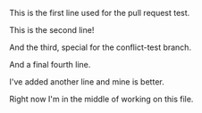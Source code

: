 This is the first line used for the pull request test.

This is the second line!

And the third, special for the conflict-test branch.

And a final fourth line.

I've added another line and mine is better.

Right now I'm in the middle of working on this file.